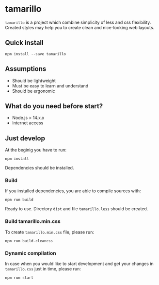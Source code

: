 # tamarillo

`tamarillo` is a project which combine simplicity of less and css flexibility. Created styles may help you to create clean and nice-looking web layouts.
<br>

## Quick install
```
npm install --save tamarillo
```

## Assumptions
* Should be lightweight
* Must be easy to learn and understand
* Should be ergonomic

## What do you need before start?
* Node.js > 14.x.x
* Internet access

## Just develop
At the beginig you have to run:
```
npm install
```
Dependencies should be installed.

### Build
If you installed dependencies, you are able to compile sources with:
```
npm run build
```
Ready to use. Directory `dist` and file `tamarillo.less` should be created.

### Build tamarillo.min.css
To create `tamarillo.min.css` file, please run:
```
npm run build-cleancss
```

### Dynamic compilation
In case when you would like to start development and get your changes in `tamarillo.css` just in time, please run:
```
npm run start
```
